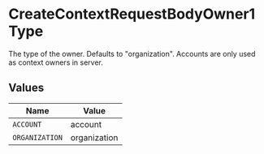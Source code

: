 # CreateContextRequestBodyOwner1Type

The type of the owner. Defaults to "organization". Accounts are only used as context owners in server.


## Values

| Name           | Value          |
| -------------- | -------------- |
| `ACCOUNT`      | account        |
| `ORGANIZATION` | organization   |